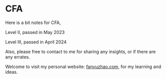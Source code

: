 # CFA

Here is a bit notes for CFA,

Level II, passed in May 2023

Level III, passed in April 2024



Also, please free to contact to me for sharing any insights, or if there are any errates.



Welcome to visit my personal website: [fanyuzhao.com](fanyuzhao.com), for my learning and ideas.



